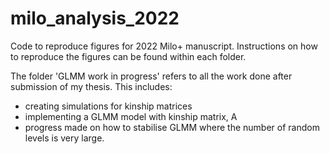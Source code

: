 # milo_analysis_2022
Code to reproduce figures for 2022 Milo+ manuscript. Instructions on how to reproduce the figures can be found within each folder. 

The folder 'GLMM work in progress' refers to all the work done after submission of my thesis. This includes:
- creating simulations for kinship matrices
- implementing a GLMM model with kinship matrix, A
- progress made on how to stabilise GLMM where the number of random levels is very large.
